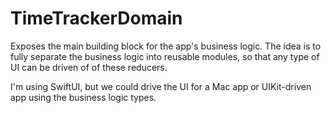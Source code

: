 # TimeTrackerDomain

Exposes the main building block for the app's business logic. The idea is to fully separate the business logic
into reusable modules, so that any type of UI can be driven of of these reducers. 

I'm using SwiftUI, but we could drive the UI for a Mac app or UIKit-driven app using the business logic types.
